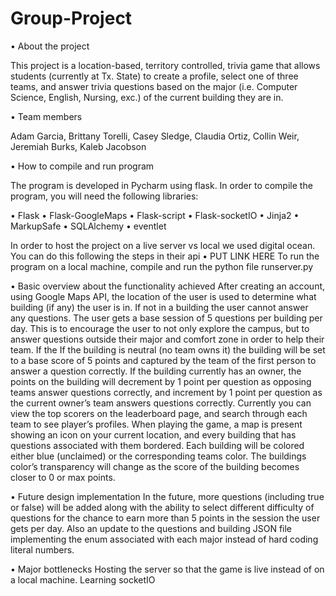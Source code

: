 # Group-Project
•	About the project

This project is a location-based, territory controlled, trivia game that allows students (currently at Tx. State) to create a profile, select one of three teams, and answer trivia questions based on the major (i.e. Computer Science, English, Nursing, exc.) of the current building they are in. 

•	Team members

Adam Garcia, Brittany Torelli, Casey Sledge, Claudia Ortiz, Collin Weir, Jeremiah Burks, Kaleb Jacobson

•	How to compile and run program

The program is developed in Pycharm using flask. In order to compile the program, you will need the following libraries: 

  •	Flask
  •	Flask-GoogleMaps
  •	Flask-script
  •	Flask-socketIO
  •	Jinja2
  •	MarkupSafe
  •	SQLAlchemy
  •	eventlet
  
In order to host the project on a live server vs local we used digital ocean. You can do this following the steps in their api 
  •	PUT LINK HERE
To run the program on a local machine, compile and run the python file runserver.py

•	Basic overview about the functionality achieved
After creating an account, using Google Maps API, the location of the user is used to determine what building (if any) the user is in. If not in a building the user cannot answer any questions. The user gets a base session of 5 questions per building per day. This is to encourage the user to not only explore the campus, but to answer questions outside their major and comfort zone in order to help their team. If the If the building is neutral (no team owns it) the building will be set to a base score of 5 points and captured by the team of the first person to answer a question correctly. If the building currently has an owner, the points on the building will decrement by 1 point per question as opposing teams answer questions correctly, and increment by 1 point per question as the current owner’s team answers questions correctly. Currently you can view the top scorers on the leaderboard page, and search through each team to see player’s profiles. When playing the game, a map is present showing an icon on your current location, and every building that has questions associated with them bordered. Each building will be colored either blue (unclaimed) or the corresponding teams color. The buildings color’s transparency will change as the score of the building becomes closer to 0 or max points.

•	Future design implementation
In the future, more questions (including true or false) will be added along with the ability to select different difficulty of questions for the chance to earn more than 5 points in the session the user gets per day. 
Also an update to the questions and building JSON file implementing the enum associated with each major instead of hard coding literal numbers. 

•	Major bottlenecks
Hosting the server so that the game is live instead of on a local machine. 
Learning socketIO

